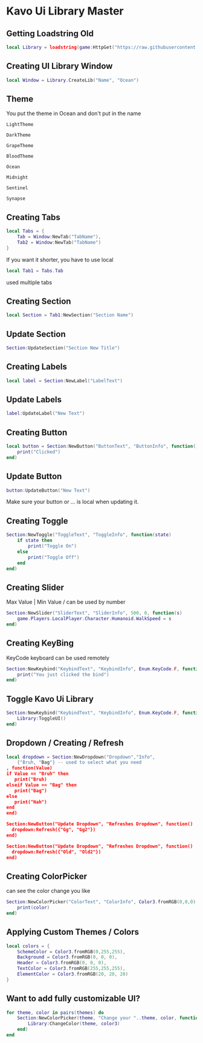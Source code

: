 # Kavo Ui Library Master

## Getting Loadstring Old
```lua
local Library = loadstring(game:HttpGet("https://raw.githubusercontent.com/Articles-Hub/ROBLOXScript/refs/heads/main/Library/Kavo%20master/Scoure.lua"))()
```

## Creating UI Library Window
```lua
local Window = Library.CreateLib("Name", "Ocean")
```

## Theme
You put the theme in Ocean and don't put in the name
```
LightTheme
```

```
DarkTheme
```

```
GrapeTheme
```

```
BloodTheme
```

```
Ocean
```

```
Midnight
```

```
Sentinel
```

```
Synapse
```

## Creating Tabs
```lua
local Tabs = {
    Tab = Window:NewTab("TabName"),
    Tab2 = Window:NewTab("TabName")
}
```

If you want it shorter, you have to use local
```lua
local Tab1 = Tabs.Tab
```
used multiple tabs

## Creating Section
```lua
local Section = Tab1:NewSection("Section Name")
```

## Update Section
```lua
Section:UpdateSection("Section New Title")
```

## Creating Labels
```lua
local label = Section:NewLabel("LabelText")
```

## Update Labels
```lua
label:UpdateLabel("New Text")
```

## Creating Button
```lua
local button = Section:NewButton("ButtonText", "ButtonInfo", function()
    print("Clicked")
end)
```

## Update Button
```lua
button:UpdateButton("New Text")
```
Make sure your button or ... is local when updating it.

## Creating Toggle
```lua
Section:NewToggle("ToggleText", "ToggleInfo", function(state)
    if state then
        print("Toggle On")
    else
        print("Toggle Off")
    end
end)
```

## Creating Slider
Max Value | Min Value / can be used by number
```lua
Section:NewSlider("SliderText", "SliderInfo", 500, 0, function(s)
    game.Players.LocalPlayer.Character.Humanoid.WalkSpeed = s
end)
```

## Creating KeyBing
KeyCode keyboard can be used remotely
```lua
Section:NewKeybind("KeybindText", "KeybindInfo", Enum.KeyCode.F, function()
	print("You just clicked the bind")
end)
```

## Toggle Kavo Ui Library
```lua
Section:NewKeybind("KeybindText", "KeybindInfo", Enum.KeyCode.F, function()
	Library:ToggleUI()
end)
```

## Dropdown / Creating / Refresh
```lua
local dropdown = Section:NewDropdown("Dropdown","Info", 
    {"Bruh, "Bag"} -- used to select what you need
, function(Value)
if Value == "Bruh" then
   print("Bruh)
elseif Value == "Bag" then
   print("Bag")
else
   print("Nah")
end
end)

Section:NewButton("Update Dropdown", "Refreshes Dropdown", function()
  dropdown:Refresh({"Gg", "Gg2"})
end)

Section:NewButton("Update Dropdown", "Refreshes Dropdown", function()
  dropdown:Refresh({"Old", "Old2"})
end)
```

## Creating ColorPicker
can see the color change you like 
```lua
Section:NewColorPicker("ColorText", "ColorInfo", Color3.fromRGB(0,0,0), function(color)
    print(color)
end)
```

## Applying Custom Themes / Colors
```lua
local colors = {
    SchemeColor = Color3.fromRGB(0,255,255),
    Background = Color3.fromRGB(0, 0, 0),
    Header = Color3.fromRGB(0, 0, 0),
    TextColor = Color3.fromRGB(255,255,255),
    ElementColor = Color3.fromRGB(20, 20, 20)
}
```

## Want to add fully customizable UI?
```lua
for theme, color in pairs(themes) do
    Section:NewColorPicker(theme, "Change your "..theme, color, function(color3)
        Library:ChangeColor(theme, color3)
    end)
end
```
